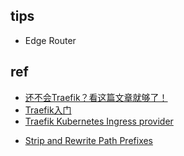 
## tips

+ Edge Router

## ref

+ [还不会Traefik？看这篇文章就够了！](https://network.51cto.com/article/689466.html)
+ [Traefik入门](https://www.psvmc.cn/article/2021-02-23-traefik-start.html)
+ [Traefik Kubernetes Ingress provider ](https://doc.traefik.io/traefik/providers/kubernetes-ingress/)

<!-- doc -->
+ [Strip and Rewrite Path Prefixes](https://doc.traefik.io/traefik/migration/v1-to-v2/#strip-and-rewrite-path-prefixes)
